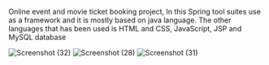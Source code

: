 Online event and movie ticket booking project, In this Spring tool suites use as a framework and it is mostly based on java language. The other languages that has been used is HTML and CSS, JavaScript, JSP and MySQL database

![Screenshot (32)](https://user-images.githubusercontent.com/58200866/87702214-bef62880-c7b6-11ea-8b7b-2cfc79ed9276.png)
![Screenshot (28)](https://user-images.githubusercontent.com/58200866/87702527-26ac7380-c7b7-11ea-9453-1842b68c8846.png)
![Screenshot (31)](https://user-images.githubusercontent.com/58200866/87702549-2c09be00-c7b7-11ea-9c0c-56fa2f604c00.png)
